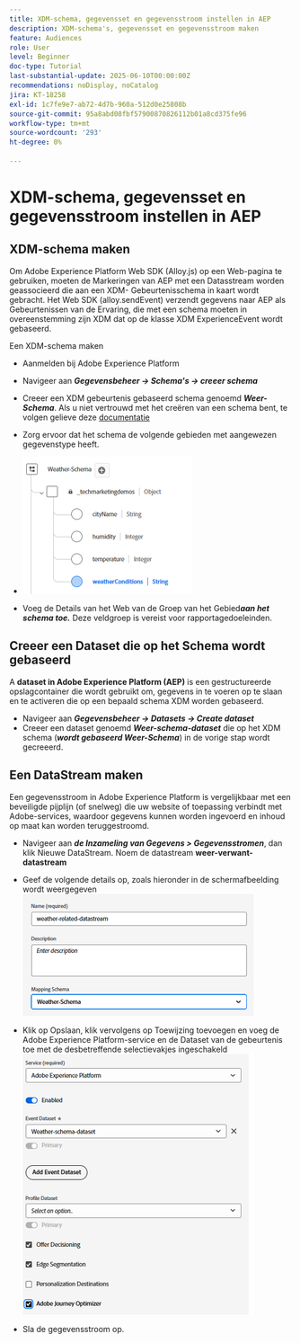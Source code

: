 ```yaml
---
title: XDM-schema, gegevensset en gegevensstroom instellen in AEP
description: XDM-schema's, gegevensset en gegevensstroom maken
feature: Audiences
role: User
level: Beginner
doc-type: Tutorial
last-substantial-update: 2025-06-10T00:00:00Z
recommendations: noDisplay, noCatalog
jira: KT-18258
exl-id: 1c7fe9e7-ab72-4d7b-960a-512d0e25808b
source-git-commit: 95a8abd08fbf57900870826112b01a8cd375fe96
workflow-type: tm+mt
source-wordcount: '293'
ht-degree: 0%

---
```


# XDM-schema, gegevensset en gegevensstroom instellen in AEP

## XDM-schema maken

Om Adobe Experience Platform Web SDK (Alloy.js) op een Web-pagina te gebruiken, moeten de Markeringen van AEP met een Datasstream worden geassocieerd die aan een XDM- Gebeurtenisschema in kaart wordt gebracht. Het Web SDK (alloy.sendEvent) verzendt gegevens naar AEP als Gebeurtenissen van de Ervaring, die met een schema moeten in overeenstemming zijn XDM dat op de klasse XDM ExperienceEvent wordt gebaseerd.

Een XDM-schema maken

- Aanmelden bij Adobe Experience Platform
- Navigeer aan _&#x200B;**Gegevensbeheer -> Schema&#39;s -> creeer schema**&#x200B;_

- Creeer een XDM gebeurtenis gebaseerd schema genoemd **_Weer-Schema_**. Als u niet vertrouwd met het creëren van een schema bent, te volgen gelieve deze [ documentatie ](https://experienceleague.adobe.com/en/docs/experience-platform/xdm/tutorials/create-schema-ui)


- Zorg ervoor dat het schema de volgende gebieden met aangewezen gegevenstype heeft.

- ![ weer-schema ](assets/weather-schema.png)

- Voeg de Details van het Web van de Groep van het Gebied _&#x200B;**aan het schema toe.**&#x200B;_ Deze veldgroep is vereist voor rapportagedoeleinden.

## Creeer een Dataset die op het Schema wordt gebaseerd

A **dataset in Adobe Experience Platform (AEP)** is een gestructureerde opslagcontainer die wordt gebruikt om, gegevens in te voeren op te slaan en te activeren die op een bepaald schema XDM worden gebaseerd.

- Navigeer aan _&#x200B;**Gegevensbeheer -> Datasets -> Create dataset**&#x200B;_
- Creeer een dataset genoemd **_Weer-schema-dataset_** die op het XDM schema (_&#x200B;**wordt gebaseerd Weer-Schema**&#x200B;_) in de vorige stap wordt gecreeerd.


## Een DataStream maken

Een gegevensstroom in Adobe Experience Platform is vergelijkbaar met een beveiligde pijplijn (of snelweg) die uw website of toepassing verbindt met Adobe-services, waardoor gegevens kunnen worden ingevoerd en inhoud op maat kan worden teruggestroomd.

- Navigeer aan _&#x200B;**de Inzameling van Gegevens > Gegevensstromen**&#x200B;_, dan klik Nieuwe DataStream. Noem de datastream **weer-verwant-datastream**


- Geef de volgende details op, zoals hieronder in de schermafbeelding wordt weergegeven
  ![ datastream ](assets/datastream.png)
- Klik op Opslaan, klik vervolgens op Toewijzing toevoegen en voeg de Adobe Experience Platform-service en de Dataset van de gebeurtenis toe met de desbetreffende selectievakjes ingeschakeld
  ![ datastream-afbeelding ](assets/datastream-service.png)

- Sla de gegevensstroom op.
